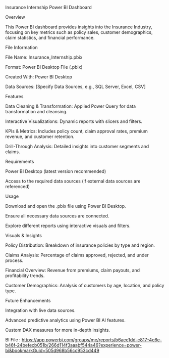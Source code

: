 Insurance Internship Power BI Dashboard

Overview

This Power BI dashboard provides insights into the Insurance Industry, focusing on key metrics such as policy sales, customer demographics, claim statistics, and financial performance.

File Information

File Name: Insurance_Internship.pbix

Format: Power BI Desktop File (.pbix)

Created With: Power BI Desktop

Data Sources: [Specify Data Sources, e.g., SQL Server, Excel, CSV]

Features

Data Cleaning & Transformation: Applied Power Query for data transformation and cleansing.

Interactive Visualizations: Dynamic reports with slicers and filters.

KPIs & Metrics: Includes policy count, claim approval rates, premium revenue, and customer retention.

Drill-Through Analysis: Detailed insights into customer segments and claims.

Requirements

Power BI Desktop (latest version recommended)

Access to the required data sources (if external data sources are referenced)

Usage

Download and open the .pbix file using Power BI Desktop.

Ensure all necessary data sources are connected.

Explore different reports using interactive visuals and filters.

Visuals & Insights

Policy Distribution: Breakdown of insurance policies by type and region.

Claims Analysis: Percentage of claims approved, rejected, and under process.

Financial Overview: Revenue from premiums, claim payouts, and profitability trends.

Customer Demographics: Analysis of customers by age, location, and policy type.

Future Enhancements

Integration with live data sources.

Advanced predictive analytics using Power BI AI features.

Custom DAX measures for more in-depth insights.

BI File : https://app.powerbi.com/groups/me/reports/b6aee1dd-c817-4c6e-b46f-24befecb051b/266d114f3aaabf544a46?experience=power-bi&bookmarkGuid=505d968b56cc953cd449
